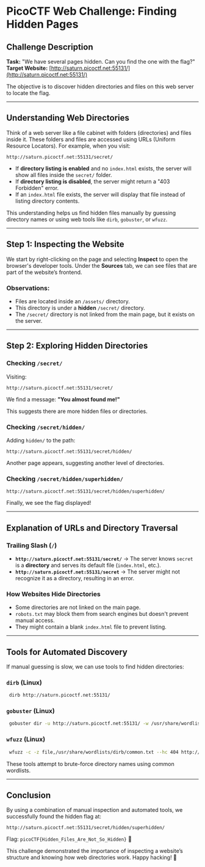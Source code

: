 # PicoCTF Web Challenge: Finding Hidden Pages

## Challenge Description

**Task:** "We have several pages hidden. Can you find the one with the flag?"  
**Target Website:** [http://saturn.picoctf.net:55131/](http://saturn.picoctf.net:55131/)

The objective is to discover hidden directories and files on this web server to locate the flag.

---

## Understanding Web Directories

Think of a web server like a file cabinet with folders (directories) and files inside it. These folders and files are accessed using URLs (Uniform Resource Locators). For example, when you visit:

```
http://saturn.picoctf.net:55131/secret/
```

- If **directory listing is enabled** and no `index.html` exists, the server will show all files inside the `secret/` folder.
- If **directory listing is disabled**, the server might return a "403 Forbidden" error.
- If an `index.html` file exists, the server will display that file instead of listing directory contents.

This understanding helps us find hidden files manually by guessing directory names or using web tools like `dirb`, `gobuster`, or `wfuzz`.

---

## Step 1: Inspecting the Website

We start by right-clicking on the page and selecting **Inspect** to open the browser's developer tools. Under the **Sources** tab, we can see files that are part of the website’s frontend.

### Observations:
- Files are located inside an `/assets/` directory.
- This directory is under a **hidden** `/secret/` directory.
- The `/secret/` directory is not linked from the main page, but it exists on the server.

---

## Step 2: Exploring Hidden Directories

### Checking `/secret/`
Visiting:
```
http://saturn.picoctf.net:55131/secret/
```
We find a message: **"You almost found me!"**

This suggests there are more hidden files or directories.

### Checking `/secret/hidden/`
Adding `hidden/` to the path:
```
http://saturn.picoctf.net:55131/secret/hidden/
```
Another page appears, suggesting another level of directories.

### Checking `/secret/hidden/superhidden/`
```
http://saturn.picoctf.net:55131/secret/hidden/superhidden/
```
Finally, we see the flag displayed!

---

## Explanation of URLs and Directory Traversal

### Trailing Slash (`/`)
- **`http://saturn.picoctf.net:55131/secret/`** → The server knows `secret` is a **directory** and serves its default file (`index.html`, etc.).
- **`http://saturn.picoctf.net:55131/secret`** → The server might not recognize it as a directory, resulting in an error.

### How Websites Hide Directories
- Some directories are not linked on the main page.
- `robots.txt` may block them from search engines but doesn't prevent manual access.
- They might contain a blank `index.html` file to prevent listing.

---

## Tools for Automated Discovery
If manual guessing is slow, we can use tools to find hidden directories:

### `dirb` (Linux)
```sh
 dirb http://saturn.picoctf.net:55131/
```

### `gobuster` (Linux)
```sh
 gobuster dir -u http://saturn.picoctf.net:55131/ -w /usr/share/wordlists/dirb/common.txt
```

### `wfuzz` (Linux)
```sh
 wfuzz -c -z file,/usr/share/wordlists/dirb/common.txt --hc 404 http://saturn.picoctf.net:55131/FUZZ/
```

These tools attempt to brute-force directory names using common wordlists.

---

## Conclusion
By using a combination of manual inspection and automated tools, we successfully found the hidden flag at:

```
http://saturn.picoctf.net:55131/secret/hidden/superhidden/
```

Flag: `picoCTF{Hidden_Files_Are_Not_So_Hidden}` 🎉

This challenge demonstrated the importance of inspecting a website’s structure and knowing how web directories work. Happy hacking! 🚀

